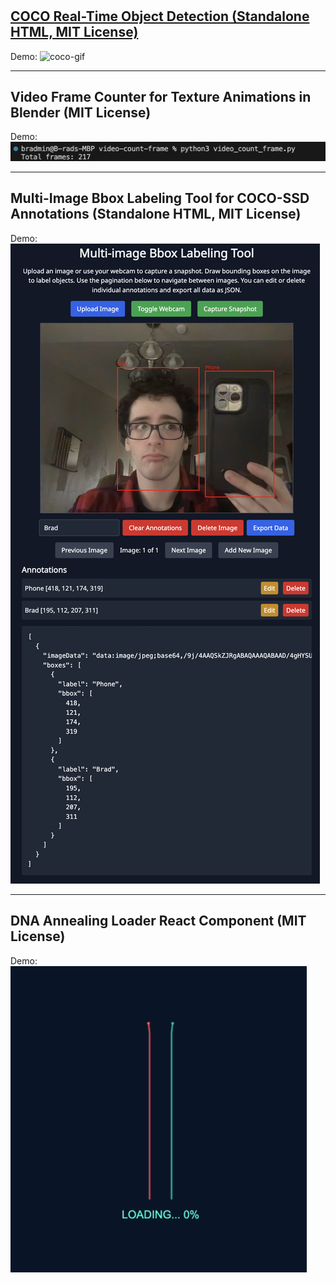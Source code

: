 #

## [COCO Real-Time Object Detection (Standalone HTML, MIT License)](https://gist.github.com/iron-hope-shop/2b1e80f28388768924f77c3ab8e0fb4c)

Demo:
![coco-gif](./coco-ssd/coco-ssd.gif)

---

## Video Frame Counter for Texture Animations in Blender (MIT License)

Demo:
![frame-counter](./video-count-frame/video_count_frame.png)  

---

## Multi-Image Bbox Labeling Tool for COCO-SSD Annotations (Standalone HTML, MIT License)

Demo:
![bbox-tool](./bbox-annotations-tool/bbox-annotations-tool.png)

---

## DNA Annealing Loader React Component (MIT License)

Demo:
![dna-reannealing](./loading-screens/dna-reannealing/dna-reannealing.gif)

